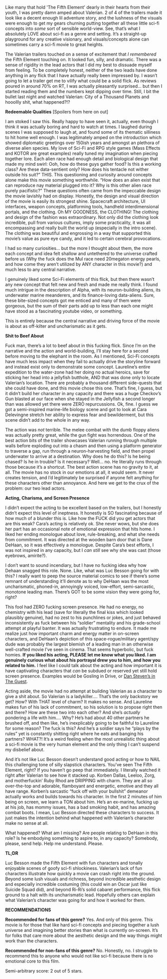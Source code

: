 Like many that hold 'The Fifth Element' dearly in their hearts from their youth, I was pretty damn amped about Valerian. 2 of 4 of the trailers made it look like a decent enough lil adventure story, and the lushness of the visuals were enough to get my gears churning putting together all these little sci-fi concepts into *some* sort of sensible world-view. See, that’s what I absolutely LOVE about sci-fi as a genre and setting. It’s a straight-up playground for any creative visionary, and visuals/concepts alone can sometimes carry a sci-fi movie to great heights.

The Valerian trailers touched on a sense of excitement that *I remembered* the Fifth Element touching on. It looked fun, silly, and dramatic. There was a sense of rigidity in the lead actors that I did my best to dissuade myself from feeling. To be completely honest, neither of the two leads have done anything in any flick that I have actually really been impressed by. I wasn’t going to let a trailer get me to vilify what could be a solid flick. As reviews poured in around 70% on RT, I was actually pleasantly surprised… but then I started reading them and the numbers kept dipping over time. Still, I bit the bullet last night and watched Valerian: City of a Thousand Planets and hooollly shit, what happened?!?

**Redeemable Qualities** [Spoilers from here on out]

I am stoked I saw this. Really happy to have seen it, actually, even though I think it was actually boring and hard to watch at times. I laughed during scenes I was supposed to laugh at, and found some of its thematic silliness to hit home well enough. I was legitimately amped on the introduction which showed diplomatic greetings over 150ish years and amongst an plethora of diverse alien species. My love of Sci-Fi and RPG style games (Mass Effects and KOTOR are great examples) really tuned my imagination when piecing together lore. Each alien race had enough detail and biological design that made my mind swirl: Ooh, how do these guys gather food? Is this a working class? Are these data-sentient only? How does his tentacle not wither outside his suit?”
THIS. This questioning and curiosity around concepts alone make this movie something worthwhile. “How does an alien exist that can reproduce nay material plugged into it? Why is this other alien race purely pacifistic?” These questions often came from the impeccable design the movie lavishly had on display. Honestly, the design and visual direction of the movie is easily its strongest shine. Spacecraft architecture, UI interfaces, weapon concepts, platforming tools, handheld interdimensional portals, and the clothing. Oh MY GOODNESS, the CLOTHING! The clothing and design of the fashion was extraordinary. Not only did the clothing look incredible, pull from various cultures, imply some practicality, it was all encompassing and really built the world up (especially in the intro scene). The clothing was beautiful and engrossing in a way that supported this movie’s value as pure eye candy, and it led to certain cerebral provocations.

I had so many curiosities… but the more I thought about them, the more each concept and idea felt shallow and untethered to the universe crafted before us (Why the fuck does the Mul race need 20megaton energy pearls, and how come they aren’t utilized by ANY character in this movie?) and much less to any central narrative.

I genuinely liked some Sci-Fi elements of this flick, but then there wasn’t any new concept that felt new and fresh and made me really think. I found much intrigue in the description of Alpha, with its neuron-building aliens, its underwater marine meanderers, and its finance-loving data-aliens. Sure, these bite-sized concepts got me enticed and many of them were gorgeous, but the sum of their parts add up to less than each one might have stood as a fascinating youtube video, or something.

This is entirely because the central narrative and driving force of the movie is about as off-kilter and uncharismatic as it gets.

**Shit to Beef About**

Fuck man, there’s a lot to beef about in this fucking flick. Since I’m on the narrative and the action and world-building, I’ll stay here for a second before moving to the elephant in the room. As I mentioned, Sci-Fi concepts have much less impact when they fail to actually drive the storyline forward and instead exist only to demonstrate some concept. Laureline’s entire expedition to the water-zone had her doing no actual heroics, save for sticking her head into a jellyfish butthole, AND that was done only to locate Valerian’s location. There are probably a thousand different side-quests that she could have done, and this movie chose this one. That’s fine, I guess, but it didn’t build her character in any capacity and there was a huge Checkov’s Gun blasted at our face when she stayed in the Jellyfish a second longer than was allowed yet there were ZERO repurcussions. Ok, fine. I guess we got a semi-inspired marine-life biology scene and got to look at Cara Delevingne stretch her ability to express fear and bewilderment, but this scene didn’t add to the whole in any way.

The action was *not* terrible. The melee combat with the dumb floppy aliens was actually pretty great, while the gun fight was horrendous. One of the best action bits of the trailer showcases Valerian running through multiple walls before exploding out into a chasm and then using a platform generator to traverse a gap, run through a neuron-harvesting field, and then propel underwater to arrive at a destination. Why does he do this? Is he being chased? Is he in trouble? Is it necessary? Well… no. He literally runs through those because it’s a shortcut. The best action scene has no gravity to it, at all.
The movie has no stock in our emotions at all, it would seem. It never creates tension, and I’d legitimately be surprised if anyone felt anything for these characters other than annoyance. And here we get to the crux of the problem: our two lead actors.

**Acting, Charisma, and Screen Presence**

I didn’t expect the acting to be excellent based on the trailers, but I honestly didn’t expect this level of ineptness. It honestly is SO fascinating because of how much of a blunder this is. Like how the FUCK did you get actors that are this weak? Cara’s acting is relatively ok. She never wows, but she does her part has an occasional note of emotional expression that hits home. I liked her ending monologue about love, rule-breaking, and what she needs from commitment. It was directed at the wooden barn door that is Dane DeHaan, so it was effectively a monologue. Despite Cara’s best efforts, I was not inspired in any capacity, but I *can still* see why she was cast (those eyebrows, amirite?).

I don’t want to sound incendiary, but I have no fucking idea why how Dehaan snagged this role. None. Like, what was Luc Besson going for with this? I really want to peep the source material comics to see if there’s some remnant of understanding it’ll denote as to why DeHaan was the most uncharismatic, phoned-in, annoyingly voiced, low-effort, semi-sarcastic, monotone leading man. There’s GOT to be some vision they were going for, right?

This fool had ZERO fucking screen presence. He had no energy, no chemistry with his lead (save for literally the final kiss which looked plausibly genuine), had no zest to his punchlines or jokes, and just behaved inconsistently as fuck between his “soldier” mentality and his grade-school attempt at playful banter. It was actually frustrating to endure. It made me realize just how important charm and energy matter in on-screen characters, and DeHaan’s depiction of this space-rogue/military agent/spy dude was probably the largest blemish of a leading man in an otherwise well-crafted movie I’ve seen in cinema. That seems hyperbolic, but fuck homies. **If you liked his acting, PLEASE let me know what you liked. I am genuinely curious what about his portrayal drew you to him, and how you related to him.** I feel like I could talk about the acting and how important it is have captivating characters that *can* be subdued or reserved yet still hold screen presence. Examples would be Gosling in Drive, or [Dan Steven’s in The Guest](https://www.reddit.com/r/TrueFilm/comments/2s6ozj/the_guest_and_the_cinematic_expression_of_human/).

Acting aside, the movie had no attempt at building Valerian as a character to give a shit about. So Valerian is a ladykiller…. That’s the only backstory we get? How? With THAT level of charm? It makes no sense. And Laureline makes fun of his lack of commitment, so his solution is to propose right then and there? How are these two into each other? And she’s *actually* pondering a life with him…. Why? He’s had about 40 other partners he brushed off, and then like, he’s inexplicably going to be faithful to Laureline for some reason? The fuck is this? And he’s a soldier says he “plays by the rules” yet is constantly shitting right where he eats and banging his partners? WHAT?! It’s a weird feeling when the most unrealistic thing about a sci-fi movie is the very human element and the only thing I can’t suspend my disbelief about.

And it’s not like Luc Besson doesn’t understand good acting or how to NAIL this challenging tone of silly slapstick characters. You’ve seen The Fifth Element, right? If you haven’t go peep that immediately. I literally watched it right after Valerian to see how it stacked up. Korben Dallas, Leeloo, Zorg, and motherfuckin’ Ruby Rhod are DRIPPING with charm. They are all so over-the-top and adorable, flamboyant and energetic, emotive and they all have range. Korben’s sarcastic “fuck off with your bullshit” demeanor actually works and builds towards his character. In the first 2 minutes of him being on screen, we learn a TON about him. He’s an ex-marine, fucking up at his job, has mommy issues, has a bad smoking habit, and has amazing combat boots. I mean, Luc Besson directed these characters to success. It just makes the intention behind what happened with Valerian’s character make no sense at all.

What happened? What am I missing? Are people relating to DeHaan in this role? Is he embodying something to aspire to, in any capacity? Somebody, please, send help. Help me understand. Please.

**TL;DR**

Luc Besson made the Fifth Element with fun characters and tonally enjoyable scenes of goofy sci-fi shlockiness. Valerian’s lack of fun characters illustrate how quickly a movie can crash right into the ground. Beyond some lush visuals and richness, beyond incredible aesthetic design and especially incredible costuming (this could win an Oscar just like Suicide Squad did), and beyond Ri-Ri’s solid cabaret performance, this flick ground to a halt with its uncharismatic lead. Hopefully others can explain what Valerian’s character was going for and how it worked for them.

**RECOMMENDATIONS**

**Recommended for fans of this genre?** Yes. And only of this genre. This movie is for those that like hard sci-fi concepts and piecing together a lush universe and imagining better stories than what is currently on-screen. It’s for folks that care more about the aesthetic design and the way things might work than the characters.

**Recommended for non-fans of this genre?** No. Honestly, no. I struggle to recommend this to anyone who would not like sci-fi because there is no emotional core to this film.

Semi-arbitrary score: 2 out of 5 stars.
